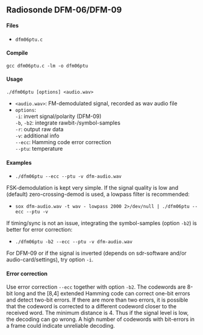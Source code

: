 
## Radiosonde DFM-06/DFM-09

#### Files

  * `dfm06ptu.c`

#### Compile
  `gcc dfm06ptu.c -lm -o dfm06ptu`

#### Usage
  `./dfm06ptu [options] <audio.wav>` <br />
  * `<audio.wav>`: FM-demodulated signal, recorded as wav audio file
  * `options`: <br />
      `-i`: invert signal/polarity (DFM-09)<br />
      `-b`, `-b2`: integrate rawbit-/symbol-samples<br />
      `-r`: output raw data <br />
     `-v`: additional info <br />
     `--ecc`: Hamming code error correction <br />
     `--ptu`: temperature <br />


#### Examples
  * `./dfm06ptu --ecc --ptu -v dfm-audio.wav`

  FSK-demodulation is kept very simple. If the signal quality is low and (default) zero-crossing-demod is used,
  a lowpass filter is recommended:
  * `sox dfm-audio.wav -t wav - lowpass 2000 2>/dev/null | ./dfm06ptu --ecc --ptu -v`

  If timing/sync is not an issue, integrating the symbol-samples (option `-b2`) is better for error correction:
  * `./dfm06ptu -b2 --ecc --ptu -v dfm-audio.wav`

  For DFM-09 or if the signal is inverted
  (depends on sdr-software and/or audio-card/settings), try option `-i`.


####  Error correction
  Use error correction `--ecc` together with option `-b2`.
  The codewords are 8-bit long and the \[8,4\] extended Hamming code can correct one-bit errors
  and detect two-bit errors. If there are more than two errors, it is possible that the codeword is
  corrected to a different codeword closer to the received word. The minimum distance is 4.
  Thus if the signal level is low, the decoding can go wrong.
  A high number of codewords with bit-errors in a frame could indicate unreliable decoding.

